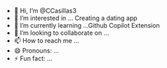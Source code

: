 - 👋 Hi, I’m @CCasillas3
- 👀 I’m interested in ... Creating a dating app
- 🌱 I’m currently learning ...Github  Copilot Extension
- 💞️ I’m looking to collaborate on ...
- 📫 How to reach me ...
- 😄 Pronouns: ...
- ⚡ Fun fact: ...

<!---
CCasillas3/CCasillas3 is a ✨ special ✨ repository because its `README.md` (this file) appears on your GitHub profile.
You can click the Preview link to take a look at your changes.
--->
